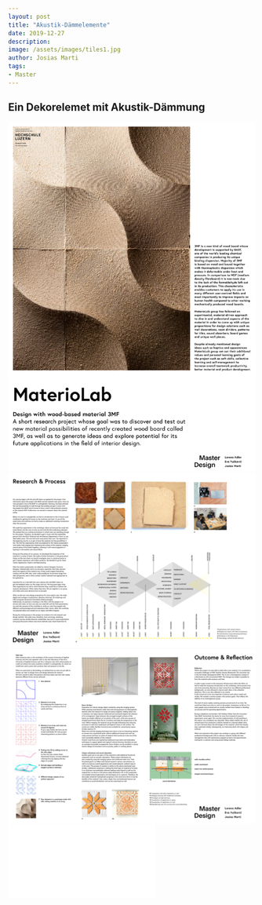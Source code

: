 ```yaml
---
layout: post
title: "Akustik-Dämmelemente"
date: 2019-12-27
description: 
image: /assets/images/tiles1.jpg
author: Josias Marti
tags: 
- Master
---
```

Ein Dekorelemet mit Akustik-Dämmung
-

<img src="/assets/svg/projekt.svg#full" alt="Full Image"/>

<img src="/assets/svg/projekt2.svg#full" alt="Full Image"/>

<img src="/assets/svg/projekt3.svg#full" alt="Full Image"/>

<iframe style="border: none;" src="/assets/plattli.html"></iframe>
